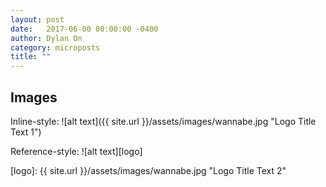 ```yaml
---
layout: post
date:   2017-06-00 00:00:00 -0400
author: Dylan On
category: microposts
title: ""
---
```




## Images

Inline-style: 
![alt text]({{ site.url }}/assets/images/wannabe.jpg "Logo Title Text 1")

Reference-style: 
![alt text][logo]

[logo]: {{ site.url }}/assets/images/wannabe.jpg "Logo Title Text 2"